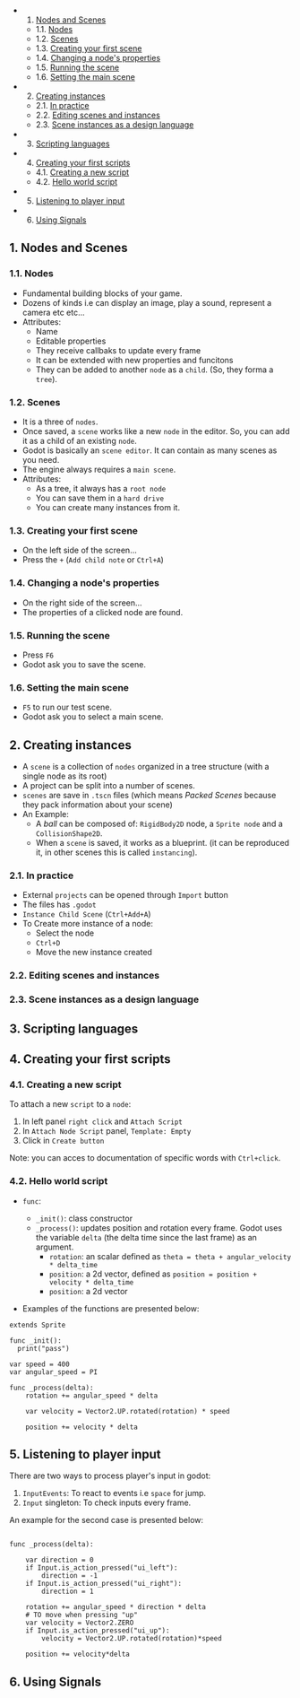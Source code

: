 <!-- vscode-markdown-toc -->
* 1. [Nodes and Scenes](#NodesandScenes)
	* 1.1. [Nodes](#Nodes)
	* 1.2. [Scenes](#Scenes)
	* 1.3. [Creating your first scene](#Creatingyourfirstscene)
	* 1.4. [Changing a node's properties](#Changinganodesproperties)
	* 1.5. [Running the scene](#Runningthescene)
	* 1.6. [Setting the main scene](#Settingthemainscene)
* 2. [Creating instances](#Creatinginstances)
	* 2.1. [In practice](#Inpractice)
	* 2.2. [Editing scenes and instances](#Editingscenesandinstances)
	* 2.3. [Scene instances as a design language](#Sceneinstancesasadesignlanguage)
* 3. [Scripting languages](#Scriptinglanguages)
* 4. [Creating your first scripts](#Creatingyourfirstscripts)
	* 4.1. [Creating a new script](#Creatinganewscript)
	* 4.2. [Hello world script](#Helloworldscript)
* 5. [Listening to player input](#Listeningtoplayerinput)
* 6. [Using Signals](#UsingSignals)

<!-- vscode-markdown-toc-config
	numbering=true
	autoSave=true
	/vscode-markdown-toc-config -->
<!-- /vscode-markdown-toc -->

##  1. <a name='NodesandScenes'></a>Nodes and Scenes

###  1.1. <a name='Nodes'></a>Nodes

- Fundamental building blocks of your game.
- Dozens of kinds i.e can display an image, play a sound, represent a camera etc etc...
- Attributes:
  - Name
  - Editable properties
  - They receive callbaks to update every frame
  - It can be extended with new properties and funcitons
  - They can be added to another `node` as a `child`. (So, they forma a `tree`).

###  1.2. <a name='Scenes'></a>Scenes

- It is a three of `nodes`.
- Once saved, a `scene` works like a new `node` in the editor. So, you can add it as a child of an existing `node`.
- Godot is basically an `scene editor`. It can contain as many scenes as you need.
- The engine always requires a `main scene`.
- Attributes:
  - As a tree, it always has a `root node`
  - You can save them in a `hard drive`
  - You can create many instances from it.

###  1.3. <a name='Creatingyourfirstscene'></a>Creating your first scene

- On the left side of the screen...
- Press the `+` (`Add child note` or `Ctrl+A`)
  
###  1.4. <a name='Changinganodesproperties'></a>Changing a node's properties

- On the right side of the screen...
- The properties of a clicked node are found.

###  1.5. <a name='Runningthescene'></a>Running the scene

- Press `F6`
- Godot ask you to save the scene.

###  1.6. <a name='Settingthemainscene'></a>Setting the main scene 

- `F5` to run our test scene.
- Godot ask you to select a main scene.

##  2. <a name='Creatinginstances'></a>Creating instances

- A `scene` is a collection of `nodes` organized in a tree structure (with a single node as its root)
- A project can be split into a number of scenes.
- `scenes` are save in `.tscn` files (which means *Packed Scenes* because they pack information about your scene)
- An Example:
  - A *ball* can be composed of: `RigidBody2D` node, a `Sprite node` and a `CollisionShape2D`.
  - When a `scene` is saved, it works as a blueprint. (it can be reproduced it, in other scenes this is called `instancing`).

###  2.1. <a name='Inpractice'></a>In practice

- External `projects` can be opened through `Import` button 
- The files has  `.godot` 
- `Instance Child Scene` (`Ctrl+Add+A`)
- To Create more instance of a node:
  - Select the node
  - `Ctrl+D`
  - Move the new instance created

###  2.2. <a name='Editingscenesandinstances'></a>Editing scenes and instances

###  2.3. <a name='Sceneinstancesasadesignlanguage'></a>Scene instances as a design language



##  3. <a name='Scriptinglanguages'></a>Scripting languages




##  4. <a name='Creatingyourfirstscripts'></a>Creating your first scripts
###  4.1. <a name='Creatinganewscript'></a>Creating a new script
To attach a new `script` to a `node`:

1. In left panel `right click` and `Attach Script`
2. In `Attach Node Script` panel, `Template: Empty` 
3. Click in `Create button`

Note: you can acces to documentation of specific words with `Ctrl+click`.

###  4.2. <a name='Helloworldscript'></a>Hello world script

- `func`:
  - `_init()`: class constructor
  - `_process()`: updates position and rotation every frame. Godot uses the variable `delta` (the delta time since the last frame) as an argument.
    - `rotation`: an scalar defined as `theta = theta + angular_velocity * delta_time`
    - `position`: a 2d vector, defined as `position = position + velocity * delta_time`
    - `position`: a 2d vector

- Examples of the functions are presented below:
  
``` console
extends Sprite 

func _init():
  print("pass")

var speed = 400
var angular_speed = PI

func _process(delta):
    rotation += angular_speed * delta

    var velocity = Vector2.UP.rotated(rotation) * speed

    position += velocity * delta
```

##  5. <a name='Listeningtoplayerinput'></a>Listening to player input

There are two ways to process player's input in godot:
1. `InputEvents`: To react to events i.e `space` for jump.
2. `Input` singleton: To check inputs every frame.

An example for the second case is presented below:

``` console

func _process(delta):
	
	var direction = 0
	if Input.is_action_pressed("ui_left"):
		direction = -1
	if Input.is_action_pressed("ui_right"):
		direction = 1
	
	rotation += angular_speed * direction * delta
	# TO move when pressing "up" 
	var velocity = Vector2.ZERO
	if Input.is_action_pressed("ui_up"):
		velocity = Vector2.UP.rotated(rotation)*speed
		
	position += velocity*delta

```

##  6. <a name='UsingSignals'></a>Using Signals

